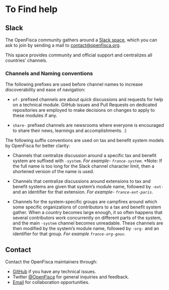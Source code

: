 # <i class="fas fa-hands-helping"></i> To Find help

## Slack

The OpenFisca community gathers around a [Slack space](https://openfisca.slack.com), which you can ask to join by sending a mail to [contact@openfisca.org](mailto:contact@openfisca.org?subject=Slack).

This space provides community and official support and centralizes all countries’ channels.

### Channels and Naming conventions

The following prefixes are used before channel names to increase discoverability and ease of navigation:

- `of-` prefixed channels are about quick discussions and requests for help on a technical module. GitHub issues and Pull Requests on dedicated repositories are employed to make decisions on changes to apply to these modules if any.

- `share-` prefixed channels are newsrooms where everyone is encouraged to share their news, learnings and accomplishments. :)

The following suffix conventions are used on tax and benefit system models by OpenFisca for better clarity:
- Channels that centralize discussion around a specific tax and benefit system are suffixed with `-system`.
 _For example- `france-system`_.
*Note: If the full name is too long for the Slack channel character limit, then a shortened version of the name is used.

- Channels that centralize discussions around extensions to tax and benefit systems are given that system’s module name, followed by `-ext-` and an identifier for that extension.
_For example- `france-ext-paris`_.

- Channels for the system-specific groups are campfires around which some specific organizations of contributors to a tax and benefit system gather. When a country becomes large enough, it so often happens that several contributors work concurrently on different parts of the system, and the main `-system` channel becomes unreadable. These channels are then modified by the system’s module name, followed by `-org-` and an identifier for that group. _For example `france-org-gouv`_.

## Contact

Contact the OpenFisca maintainers through:

- [GitHub](./contribute/guidelines.md#opening-issues) if you have any technical issues.
- Twitter [@OpenFisca](https://twitter.com/OpenFisca) for general inquiries and feedback.
- [Email](mailto:contact@openfisca.org) for collaboration opportunities.

